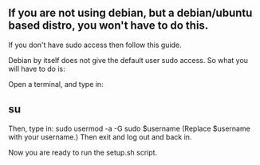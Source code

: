 ## If you are not using debian, but a debian/ubuntu based distro, you won't have to do this.

If you don't have sudo access then follow this guide.

Debian by itself does not give the default user sudo access.
So what you will have to do is:

Open a terminal, and type in:
## su ##
Then, 
type in:
sudo usermod -a -G sudo $username
(Replace $username with your username.)
Then exit and log out and back in.

Now you are ready to run the setup.sh script.